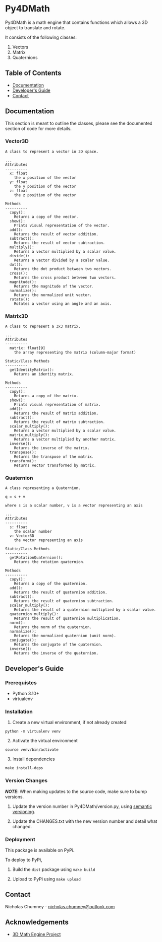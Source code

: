 # Py4DMath

Py4DMath is a math engine that contains functions which allows a 3D object to translate and rotate.

It consists of the following classes:
1) Vectors
2) Matrix
3) Quaternions

## Table of Contents
- [Documentation](#documentation)
- [Developer's Guide](#developers-guide)
- [Contact](#contact)

## Documentation

This section is meant to outline the classes, please see the documented section of code for more details.

### Vector3D

```
A class to represent a vector in 3D space.

...
Attributes
----------
  x: float
    the x position of the vector
  y: float
    the y position of the vector
  z: float
    the z position of the vector

Methods
----------
  copy():
    Returns a copy of the vector.
  show():
    Prints visual representation of the vector.
  add():
    Returns the result of vector addition.
  subtract():
    Returns the result of vector subtraction.
  multiply():
    Returns a vector multiplied by a scalar value.
  divide():
    Returns a vector divided by a scalar value.
  dot():
    Returns the dot product between two vectors.
  cross():
    Returns the cross product between two vectors.
  magnitude():
    Returns the magnitude of the vector.
  normalize():
    Returns the normalized unit vector.
  rotate():
    Rotates a vector using an angle and an axis.
```

### Matrix3D

```
A class to represent a 3x3 matrix.

...
Attributes
----------
  matrix: float[9]
    the array representing the matrix (column-major format)

Static/Class Methods
----------
  getIdentityMatrix():
    Returns an identity matrix.

Methods
----------
  copy():
    Returns a copy of the matrix.
  show():
    Prints visual representation of matrix.
  add():
    Returns the result of matrix addition.
  subtract():
    Returns the result of matrix subtraction.
  scalar_multiply():
    Returns a vector multiplied by a scalar value.
  matrix_multiply():
    Returns a vector multiplied by another matrix.
  inverse():
    Returns the inverse of the matrix.
  transpose():
    Returns the transpose of the matrix.
  transform():
    Returns vector transformed by matrix.
```

### Quaternion

```
A class representing a Quaternion.

q = s + v

where s is a scalar number, v is a vector representing an axis

...
Attributes
----------
  s: float
    the scalar number
  v: Vector3D
    the vector representing an axis

Static/Class Methods
----------
  getRotationQuaternion():
    Returns the rotation quaternion.

Methods
----------
  copy():
    Returns a copy of the quaternion.
  add():
    Returns the result of quaternion addition.
  subtract():
    Returns the result of quaternion subtraction.
  scalar_multiply():
    Returns the result of a quaternion multiplied by a scalar value.
  quaternion_multiply():
    Returns the result of quaternion multiplication.
  norm():
    Returns the norm of the quaternion.
  normalize():
    Returns the normalized quaternion (unit norm).
  conjugate():
    Returns the conjugate of the quaternion.
  inverse():
    Returns the inverse of the quaternion.
```

## Developer's Guide

### Prerequistes
- Python 3.10+
- virtualenv

### Installation

1) Create a new virtual environment, if not already created

```
python -m virtualenv venv
```

2) Activate the virtual environment

```
source venv/bin/activate
```

3) Install dependencies

```
make install-deps
```

### Version Changes

***NOTE***: When making updates to the source code, make sure to bump versions.

1) Update the version number in Py4DMath/version.py, using [semantic versioning](https://semver.org).

2) Update the CHANGES.txt with the new version number and detail what changed.

### Deployment

This package is available on PyPi.

To deploy to PyPi,

1) Build the `dist` package using `make build`

2) Upload to PyPi using `make upload`

## Contact 
Nicholas Chumney - [nicholas.chumney@outlook.com](nicholas.chumney@outlook.com) 

## Acknowledgements
- [3D Math Engine Project](https://www.haroldserrano.com/math-engine-project/)
